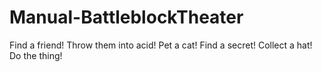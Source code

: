 # Manual-BattleblockTheater
Find a friend! Throw them into acid! Pet a cat! Find a secret! Collect a hat! Do the thing!
